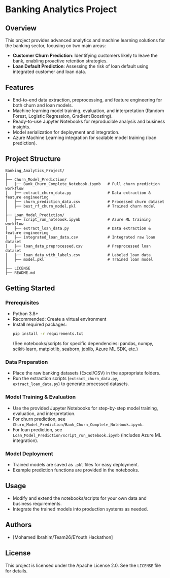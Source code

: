 # Banking Analytics Project

## Overview
This project provides advanced analytics and machine learning solutions for the banking sector, focusing on two main areas:
- **Customer Churn Prediction**: Identifying customers likely to leave the bank, enabling proactive retention strategies.
- **Loan Default Prediction**: Assessing the risk of loan default using integrated customer and loan data.

## Features
- End-to-end data extraction, preprocessing, and feature engineering for both churn and loan models.
- Machine learning model training, evaluation, and interpretation (Random Forest, Logistic Regression, Gradient Boosting).
- Ready-to-use Jupyter Notebooks for reproducible analysis and business insights.
- Model serialization for deployment and integration.
- Azure Machine Learning integration for scalable model training (loan prediction).

## Project Structure
```
Banking_Analytics_Project/
│
├── Churn_Model_Prediction/
│   ├── Bank_Churn_Complete_Notebook.ipynb   # Full churn prediction workflow
│   ├── extract_churn_data.py                # Data extraction & feature engineering
│   ├── churn_prediction_data.csv            # Processed churn dataset
│   ├── best_rf_churn_model.pkl              # Trained churn model
│
├── Loan_Model_Prediction/
│   ├── script_run_notebook.ipynb            # Azure ML training workflow
│   ├── extract_loan_data.py                 # Data extraction & feature engineering
│   ├── integrated_loan_data.csv             # Integrated raw loan dataset
│   ├── loan_data_preprocessed.csv           # Preprocessed loan dataset
│   ├── loan_data_with_labels.csv            # Labeled loan data
│   ├── model.pkl                            # Trained loan model
│
├── LICENSE
├── README.md
```

## Getting Started
### Prerequisites
- Python 3.8+
- Recommended: Create a virtual environment
- Install required packages:
  ```sh
  pip install -r requirements.txt
  ```
  (See notebooks/scripts for specific dependencies: pandas, numpy, scikit-learn, matplotlib, seaborn, joblib, Azure ML SDK, etc.)

### Data Preparation
- Place the raw banking datasets (Excel/CSV) in the appropriate folders.
- Run the extraction scripts (`extract_churn_data.py`, `extract_loan_data.py`) to generate processed datasets.

### Model Training & Evaluation
- Use the provided Jupyter Notebooks for step-by-step model training, evaluation, and interpretation.
- For churn prediction, see `Churn_Model_Prediction/Bank_Churn_Complete_Notebook.ipynb`.
- For loan prediction, see `Loan_Model_Prediction/script_run_notebook.ipynb` (includes Azure ML integration).

### Model Deployment
- Trained models are saved as `.pkl` files for easy deployment.
- Example prediction functions are provided in the notebooks.

## Usage
- Modify and extend the notebooks/scripts for your own data and business requirements.
- Integrate the trained models into production systems as needed.

## Authors
- [Mohamed Ibrahim/Team26/EYouth Hackathon]

## License
This project is licensed under the Apache License 2.0. See the `LICENSE` file for details.
